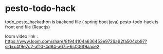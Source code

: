 # pesto-todo-hack

todo_pesto_hackathon is backend file ( spring boot java)
pesto-todo-hack is front end file (Reactjs)

loom video link : https://www.loom.com/share/8f944104a636453e9726a92fa504cb97?sid=c4f9e7c2-af10-4d84-a675-6c006f9aace2
